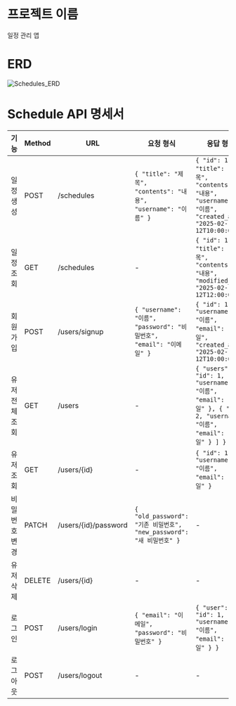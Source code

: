 # 프로젝트 이름
일정 관리 앱 


# ERD
![Schedules_ERD](https://github.com/user-attachments/assets/ed7c8c8b-2bc7-4f3c-aa70-3dff0928fd34)


#  Schedule API 명세서

| 기능         | Method  | URL                   | 요청 형식                                                    | 응답 형식                                                                                                      | 상태코드                           |
|------------|---------|----------------------|------------------------------------------------|------------------------------------------------------------------------------------------------|---------------------------------|
| 일정 생성   | POST    | /schedules          | `{ "title": "제목", "contents": "내용", "username": "이름" }` | `{ "id": 1, "title": "제목", "contents": "내용", "username": "이름", "created_at": "2025-02-12T10:00:00" }` | `201 Created / 400 Bad Request` |
| 일정 조회   | GET     | /schedules          | -                                              | `{ "id": 1, "title": "제목", "contents": "내용", "modified_at": "2025-02-12T12:00:00" }`                      | `200 OK / 400 Bad Request`       |
| 회원가입   | POST    | /users/signup       | `{ "username": "이름", "password": "비밀번호", "email": "이메일" }` | `{ "id": 1, "username": "이름", "email": "이메일", "created_at": "2025-02-12T10:00:00" }`                      | `201 Created / 400 Bad Request` |
| 유저 전체 조회 | GET     | /users               | -                                              | `{ "users": [ { "id": 1, "username": "이름", "email": "이메일" }, { "id": 2, "username": "이름", "email": "이메일" } ] }` | `200 OK`                         |
| 유저 조회   | GET     | /users/{id}         | -                                              | `{ "id": 1, "username": "이름", "email": "이메일" }`                                                          | `200 OK / 404 Not Found`         |
| 비밀번호 변경 | PATCH   | /users/{id}/password | `{ "old_password": "기존 비밀번호", "new_password": "새 비밀번호" }` | -                                                                                                              | `200 OK / 400 Bad Request`       |
| 유저 삭제   | DELETE  | /users/{id}         | -                                              | -                                                                                                              | `204 No Content / 404 Not Found` |
| 로그인     | POST    | /users/login        | `{ "email": "이메일", "password": "비밀번호" }` | `{ "user": { "id": 1, "username": "이름", "email": "이메일" } }`                                               | `200 OK / 401 Unauthorized`     |
| 로그아웃   | POST    | /users/logout       | -                                              | -                                                                                                              | `200 OK`                         |
